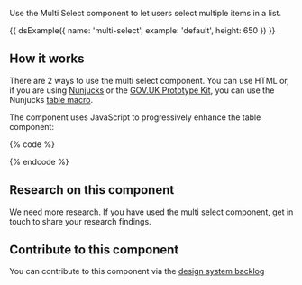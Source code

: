Use the Multi Select component to let users select multiple items in a list.

{{ dsExample({
  name: 'multi-select',
  example: 'default',
  height: 650
}) }}

## How it works

There are 2 ways to use the multi select component. You can use HTML or, if you are using [Nunjucks](https://mozilla.github.io/nunjucks/) or the [GOV.UK Prototype Kit](https://govuk-prototype-kit.herokuapp.com/), you can use the Nunjucks [table macro](https://design-system.service.gov.uk/components/table/).

The component uses JavaScript to progressively enhance the table component:

{% code %}
<script>
  new MOJFrontend.MultiSelect({
    container: $('.moj-multi-select__select-all-container'),
    checkboxes: $('.govuk-checkboxes__input')
  });
</script>
{% endcode %}

## Research on this component

We need more research. If you have used the multi select component, get in touch to share your research findings.

## Contribute to this component

You can contribute to this component via the [design system backlog](https://github.com/ministryofjustice/mojdt-design-system-backlog/)